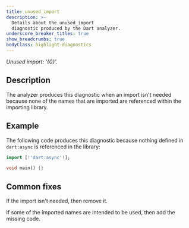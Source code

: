 ```yaml
---
title: unused_import
description: >-
  Details about the unused_import
  diagnostic produced by the Dart analyzer.
underscore_breaker_titles: true
show_breadcrumbs: true
bodyClass: highlight-diagnostics
---
```


_Unused import: '{0}'._

## Description

The analyzer produces this diagnostic when an import isn't needed because
none of the names that are imported are referenced within the importing
library.

## Example

The following code produces this diagnostic because nothing defined in
`dart:async` is referenced in the library:

```dart
import [!'dart:async'!];

void main() {}
```

## Common fixes

If the import isn't needed, then remove it.

If some of the imported names are intended to be used, then add the missing
code.
